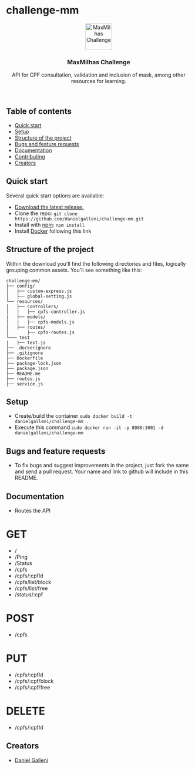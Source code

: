 # challenge-mm

<p align="center">
  <a href="https://www.maxmilhas.com.br/">
    <img src="https://assets.maxmilhas.com.br/f0c0c10e7e14/site/img/logo.png" alt="MaxMilhas Challenge" height=72>
  </a>

  <h3 align="center">MaxMilhas Challenge</h3>

  <p align="center">
    API for CPF consultation, validation and inclusion of mask, among other resources for learning.
  </p>
</p>
<br>

## Table of contents

- [Quick start](#quick-start)
- [Setup](#setup)
- [Structure of the project](#structure-of-the-project)
- [Bugs and feature requests](#bugs-and-feature-requests)
- [Documentation](#documentation)
- [Contributing](#contributing)
- [Creators](#creators)

## Quick start

Several quick start options are available:

- [Download the latest release.](https://github.com/danielgalleni/challenge-mm.git)
- Clone the repo: `git clone https://github.com/danielgalleni/challenge-mm.git`
- Install with [npm](https://www.npmjs.com/): `npm install`
- Install [Docker](https://docs.docker.com/engine/installation/linux/docker-ce/ubuntu/#os-requirements) following this link

## Structure of the project

Within the download you'll find the following directories and files, logically grouping common assets. You'll see something like this:

```
challenge-mm/
├── config/
│   ├── custom-express.js
│   ├── global-setting.js
└── resources/
│   ├── controllers/
│   |   ├── cpfs-controller.js
|   ├── models/
│   |   ├── cpfs-models.js
|   ├── routes/
│       ├── cpfs-routes.js
└─── test
|   ├── test.js
├── .dockerignore
├── .gitignore
├── Dockerfile
├── package-lock.json
├── package.json
├── README.me
├── routes.js
├── service.js
```

## Setup
- Create/build the container `sudo docker build -t danielgalleni/challenge-mm .`
- Execute this command `sudo docker run -it -p 8080:3001 -d danielgalleni/challenge-mm`

## Bugs and feature requests
- To fix bugs and suggest improvements in the project, just fork the same and send a pull request. Your name and link to github will include in this README.

## Documentation
- Routes the API

# GET
- /
- /Ping
- /Status
- /cpfs
- /cpfs/:cpfId
- /cpfs/list/block
- /cpfs/list/free
- /status/:cpf

# POST
- /cpfs

# PUT
- /cpfs/:cpfId
- /cpfs/:cpf/block
- /cpfs/:cpf/free

# DELETE
- /cpfs/:cpfId

## Creators
- [Daniel Galleni](https://github.com/danielgalleni/)